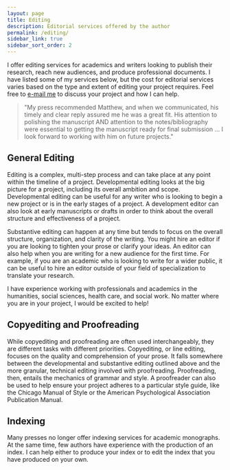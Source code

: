 ```yaml
---
layout: page
title: Editing
description: Editorial services offered by the author
permalink: /editing/
sidebar_link: true
sidebar_sort_order: 2
---
```

I offer editing services for academics and writers looking to publish their research, reach new audiences, and produce
professional documents. I have listed some of my services below, but the cost for editorial services varies based on the
type and extent of editing your project requires. Feel free to [e-mail me](mailto:matthew.john.phillips@gmail.com) to
discuss your project and how I can help.

> "My press recommended Matthew, and when we communicated, his timely and clear reply assured me he was a great fit. His attention to polishing the manuscript AND attention to the notes/bibliography were essential to getting the manuscript ready for final submission ... I look forward to working with him on future projects."

## General Editing

Editing is a complex, multi-step process and can take place at any point within the timeline of a project. Developmental
editing looks at the big picture for a project, including its overall ambition and scope. Developmental editing can be
useful for any writer who is looking to begin a new project or is in the early stages of a project. A development editor
can also look at early manuscripts or drafts in order to think about the overall structure and effectiveness of a
project.

Substantive editing can happen at any time but tends to focus on the overall structure, organization, and clarity of the
writing. You might hire an editor if you are looking to tighten your prose or clarify your ideas. An editor can also
help when you are writing for a new audience for the first time. For example, if you are an academic who is looking to
write for a wider public, it can be useful to hire an editor outside of your field of specialization to translate your
research.

I have experience working with professionals and academics in the humanities, social sciences, health care, and social
work. No matter where you are in your project, I would be excited to help!

## Copyediting and Proofreading

While copyediting and proofreading are often used interchangeably, they are different tasks with different priorities.
Copyediting, or line editing, focuses on the quality and comprehension of your prose. It falls somewhere between the
developmental and substantive editing outlined above and the more granular, technical editing involved with
proofreading. Proofreading, then, entails the mechanics of grammar and style. A proofreader can also be used to help
ensure your project adheres to a particular style guide, like the Chicago Manual of Style or the American Psychological
Association Publication Manual.

## Indexing

Many presses no longer offer indexing services for academic monographs. At the same time, few authors have experience
with the production of an index. I can help either to produce your index or to edit the index that you have produced on
your own.